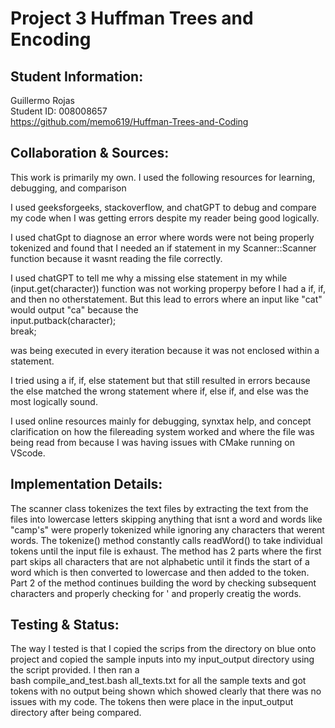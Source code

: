 # Project 3 Huffman Trees and Encoding

## Student Information:

Guillermo Rojas<br>
Student ID: 008008657<br>
https://github.com/memo619/Huffman-Trees-and-Coding

## Collaboration & Sources:

This work is primarily my own. I used the following resources for learning, debugging, and comparison

I used geeksforgeeks, stackoverflow, and chatGPT to debug and compare my code when I was getting errors despite my reader being good logically.

I used chatGpt to diagnose an error where words were not being properly tokenized and found that I needed an if statement in my Scanner::Scanner function because it wasnt reading the file correctly. 

I used chatGPT to tell me why a missing else statement in my while (input.get(character)) function was not working properpy before I had a if, if, and then no otherstatement. But this lead to errors where an input like "cat" would output "ca" because the<br>
input.putback(character);<br>
break;<br>

was being executed in every iteration because it was not enclosed within a statement.

I tried using a if, if, else statement but that still resulted in errors because the else matched the wrong statement where if, else if, and else was the most logically sound.

I used online resources mainly for debugging, synxtax help, and concept clarification on how the filereading system worked and where the file was being read from because I was having issues with CMake running on VScode.


## Implementation Details:

The scanner class tokenizes the text files by extracting the text from the files into lowercase letters skipping anything that isnt a word and words like "camp's" were properly tokenized while ignoring any characters that werent words. The tokenize() method constantly calls readWord() to take individual tokens until the input file is exhaust. The method has 2 parts where the first part skips all characters that are not alphabetic until it finds the start of a word which is then converted to lowercase and then added to the token. Part 2 of the method continues building the word by checking subsequent characters and properly checking for ' and properly creatig the words.  

## Testing & Status: 

The way I tested is that I copied the scrips from the directory on blue onto project and copied the sample inputs into my input_output directory using the script provided. I then ran a <br>
bash compile_and_test.bash all_texts.txt
for all the sample texts and got tokens with no output being shown which showed clearly that there was no issues with my code. The tokens then were place in the input_output directory after being compared.